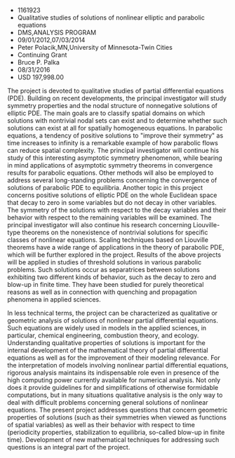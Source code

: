 
* 1161923
* Qualitative studies of solutions of nonlinear elliptic and parabolic equations
* DMS,ANALYSIS PROGRAM
* 09/01/2012,07/03/2014
* Peter Polacik,MN,University of Minnesota-Twin Cities
* Continuing Grant
* Bruce P. Palka
* 08/31/2016
* USD 197,998.00

The project is devoted to qualitative studies of partial differential equations
(PDE). Building on recent developments, the principal investigator will study
symmetry properties and the nodal structure of nonnegative solutions of elliptic
PDE. The main goals are to classify spatial domains on which solutions with
nontrivial nodal sets can exist and to determine whether such solutions can
exist at all for spatially homogeneous equations. In parabolic equations, a
tendency of positive solutions to "improve their symmetry" as time increases to
infinity is a remarkable example of how parabolic flows can reduce spatial
complexity. The principal investigator will continue his study of this
interesting asymptotic symmetry phenomenon, while bearing in mind applications
of asymptotic symmetry theorems in convergence results for parabolic equations.
Other methods will also be employed to address several long-standing problems
concerning the convergence of solutions of parabolic PDE to equilibria. Another
topic in this project concerns positive solutions of elliptic PDE on the whole
Euclidean space that decay to zero in some variables but do not decay in other
variables. The symmetry of the solutions with respect to the decay variables and
their behavior with respect to the remaining variables will be examined. The
principal investigator will also continue his research concerning Liouville-type
theorems on the nonexistence of nontrivial solutions for specific classes of
nonlinear equations. Scaling techniques based on Liouville theorems have a wide
range of applications in the theory of parabolic PDE, which will be further
explored in the project. Results of the above projects will be applied in
studies of threshold solutions in various parabolic problems. Such solutions
occur as separatrices between solutions exhibiting two different kinds of
behavior, such as the decay to zero and blow-up in finite time. They have been
studied for purely theoretical reasons as well as in connection with quenching
and propagation phenomena in applied sciences.

In less technical terms, the project can be characterized as qualitative or
geometric analysis of solutions of nonlinear partial differential equations.
Such equations are widely used in models in the applied sciences, in particular,
chemical engineering, combustion theory, and ecology. Understanding qualitative
properties of solutions is important for the internal development of the
mathematical theory of partial differential equations as well as for the
improvement of their modeling relevance. For the interpretation of models
involving nonlinear partial differential equations, rigorous analysis maintains
its indispensable role even in presence of the high computing power currently
available for numerical analysis. Not only does it provide guidelines for and
simplifications of otherwise formidable computations, but in many situations
qualitative analysis is the only way to deal with difficult problems concerning
general solutions of nonlinear equations. The present project addresses
questions that concern geometric properties of solutions (such as their
symmetries when viewed as functions of spatial variables) as well as their
behavior with respect to time (periodicity properties, stabilization to
equilibria, so-called blow-up in finite time). Development of new mathematical
techniques for addressing such questions is an integral part of the project.
